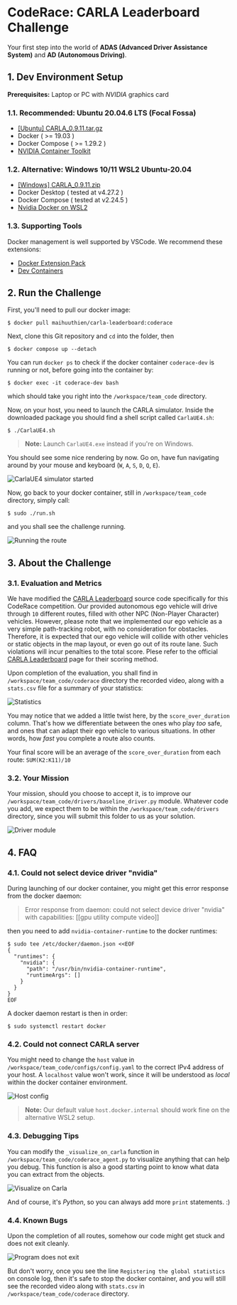 # CodeRace: CARLA Leaderboard Challenge

Your first step into the world of **ADAS (Advanced Driver Assistance System)** and **AD (Autonomous Driving)**.

## 1. Dev Environment Setup

**Prerequisites:** Laptop or PC with *NVIDIA* graphics card

### 1.1. Recommended: Ubuntu 20.04.6 LTS (Focal Fossa)
- [[Ubuntu] CARLA_0.9.11.tar.gz](https://carla-releases.s3.us-east-005.backblazeb2.com/Linux/CARLA_0.9.11.tar.gz)
- Docker ( >= 19.03 )
- Docker Compose ( >= 1.29.2 )
- [NVIDIA Container Toolkit](https://docs.nvidia.com/datacenter/cloud-native/container-toolkit/1.8.1/install-guide.html)

### 1.2. Alternative: Windows 10/11 WSL2 Ubuntu-20.04
- [[Windows] CARLA_0.9.11.zip](https://carla-releases.s3.us-east-005.backblazeb2.com/Windows/CARLA_0.9.11.zip)
- Docker Desktop ( tested at v4.27.2 )
- Docker Compose ( tested at v2.24.5 )
- [Nvidia Docker on WSL2](https://medium.com/htc-research-engineering-blog/nvidia-docker-on-wsl2-f891dfe34ab)

### 1.3. Supporting Tools

Docker management is well supported by VSCode. We recommend these extensions:
- [Docker Extension Pack](https://marketplace.visualstudio.com/items?itemName=formulahendry.docker-extension-pack)
- [Dev Containers](https://marketplace.visualstudio.com/items?itemName=ms-vscode-remote.remote-containers)

## 2. Run the Challenge

First, you'll need to pull our docker image:

```
$ docker pull maihuuthien/carla-leaderboard:coderace
```

Next, clone this Git repository and `cd` into the folder, then

```
$ docker compose up --detach
```

You can run `docker ps` to check if the docker container `coderace-dev` is running or not, before going into the container by:

```
$ docker exec -it coderace-dev bash
```

which should take you right into the `/workspace/team_code` directory.

Now, on your host, you need to launch the CARLA simulator. Inside the downloaded package you should find a shell script called `CarlaUE4.sh`:

```
$ ./CarlaUE4.sh
```

> **Note:** Launch `CarlaUE4.exe` instead if you're on Windows.

You should see some nice rendering by now. Go on, have fun navigating around by your mouse and keyboard (`W`, `A`, `S`, `D`, `Q`, `E`).

![CarlaUE4 simulator started](./doc/images/carla_started.png)

Now, go back to your docker container, still in `/workspace/team_code` directory, simply call:

```
$ sudo ./run.sh
```

and you shall see the challenge running.

![Running the route](./doc/images/running_the_route.png)

## 3. About the Challenge

### 3.1. Evaluation and Metrics

We have modified the [CARLA Leaderboard](https://github.com/carla-simulator/leaderboard) source code specifically for this CodeRace competition. Our provided autonomous ego vehicle will drive through `10` different routes, filled with other NPC (Non-Player Character) vehicles. However, please note that we implemented our ego vehicle as a very simple path-tracking robot, with no consideration for obstacles. Therefore, it is expected that our ego vehicle will collide with other vehicles or static objects in the map layout, or even go out of its route lane. Such violations will incur penalties to the total score. Plese refer to the official [CARLA Leaderboard](https://leaderboard.carla.org/#evaluation-and-metrics) page for their scoring method.

Upon completion of the evaluation, you shall find in `/workspace/team_code/coderace` directory the recorded video, along with a `stats.csv` file for a summary of your statistics:

![Statistics](./doc/images/stats.png)

You may notice that we added a little twist here, by the `score_over_duration` column. That's how we differentiate between the ones who play *too* safe, and ones that can adapt their ego vehicle to various situations. In other words, how *fast* you complete a route also counts.

Your final score will be an average of the `score_over_duration` from each route: `SUM(K2:K11)/10`

### 3.2. Your Mission

Your mission, should you choose to accept it, is to improve our `/workspace/team_code/drivers/baseline_driver.py` module. Whatever code you add, we expect them to be within the `/workspace/team_code/drivers` directory, since you will submit this folder to us as your solution.

![Driver module](./doc/images/baseline_driver.png)

## 4. FAQ

### 4.1. Could not select device driver "nvidia"

During launching of our docker container, you might get this error response from the docker daemon:

> Error response from daemon: could not select device driver "nvidia" with capabilities: [[gpu utility compute video]]

then you need to add `nvidia-container-runtime` to the docker runtimes:

```
$ sudo tee /etc/docker/daemon.json <<EOF
{
  "runtimes": {
    "nvidia": {
      "path": "/usr/bin/nvidia-container-runtime",
      "runtimeArgs": []
    }
  }
}
EOF
```

A docker daemon restart is then in order:

```
$ sudo systemctl restart docker
```

### 4.2. Could not connect CARLA server

You might need to change the `host` value in `/workspace/team_code/configs/config.yaml` to the correct IPv4 address of your host. A `localhost` value won't work, since it will be understood as *local* within the docker container environment.

![Host config](./doc/images/config_host.png)

> **Note:** Our default value `host.docker.internal` should work fine on the alternative WSL2 setup.

### 4.3. Debugging Tips

You can modify the `_visualize_on_carla` function in `/workspace/team_code/coderace_agent.py` to visualize anything that can help you debug. This function is also a good starting point to know what data you can extract from the objects.

![Visualize on Carla](./doc/images/visualize_on_carla.png)

And of course, it's *Python*, so you can always add more `print` statements. :)

### 4.4. Known Bugs

Upon the completion of all routes, somehow our code might get stuck and does not exit cleanly.

![Program does not exit](./doc/images/not_exiting.png)

But don't worry, once you see the line `Registering the global statistics` on console log, then it's safe to stop the docker container, and you will still see the recorded video along with `stats.csv` in `/workspace/team_code/coderace` directory.